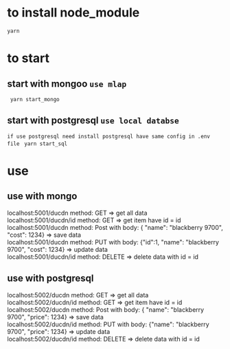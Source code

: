 # to install node_module
` yarn ` 
# to start
## start with mongoo `use mlap`
` yarn start_mongo`
## start with postgresql `use local databse`
`if use postgresql need install postgresql have same config in .env file`
` yarn start_sql`
# use 
## use with mongo 
localhost:5001/ducdn         method: GET    => get all data </br>
localhost:5001/ducdn/id      method: GET    => get item have id = id </br>
localhost:5001/ducdn         method: Post   with body: { "name": "blackberry 9700", "cost": 1234} => save  data</br>
localhost:5001/ducdn         method: PUT    with body: {"id":1, "name": "blackberry 9700", "cost": 1234} => update  data</br>
localhost:5001/ducdn/id      method: DELETE => delete  data with id = id </br>
 ## use with postgresql 
localhost:5002/ducdn         method: GET    => get all data </br>
localhost:5002/ducdn/id      method: GET    => get item have id = id </br>
localhost:5002/ducdn         method: Post   with body: { "name": "blackberry 9700", "price": 1234} => save  data</br>
localhost:5002/ducdn/id         method: PUT    with body: {"name": "blackberry 9700", "price": 1234} => update  data</br>
localhost:5002/ducdn/id      method: DELETE => delete  data with id = id </br>
